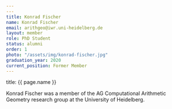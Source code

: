 ```yaml
---
---
title: Konrad Fischer
name: Konrad Fischer
email: arithgeo@iwr.uni-heidelberg.de
layout: member
role: PhD Student
status: alumni
order: 1
photo: "/assets/img/konrad-fischer.jpg"
graduation_year: 2020
current_position: Former Member
---
```



title: {{ page.name }}

Konrad Fischer was a member of the AG Computational Arithmetic Geometry research group at the University of Heidelberg.